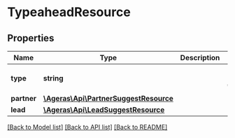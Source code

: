 # TypeaheadResource

## Properties
Name | Type | Description | Notes
------------ | ------------- | ------------- | -------------
**type** | **string** |  | [optional] [default to 'unknown']
**partner** | [**\Ageras\Api\PartnerSuggestResource**](PartnerSuggestResource.md) |  | [optional] 
**lead** | [**\Ageras\Api\LeadSuggestResource**](LeadSuggestResource.md) |  | [optional] 

[[Back to Model list]](../README.md#documentation-for-models) [[Back to API list]](../README.md#documentation-for-api-endpoints) [[Back to README]](../README.md)


